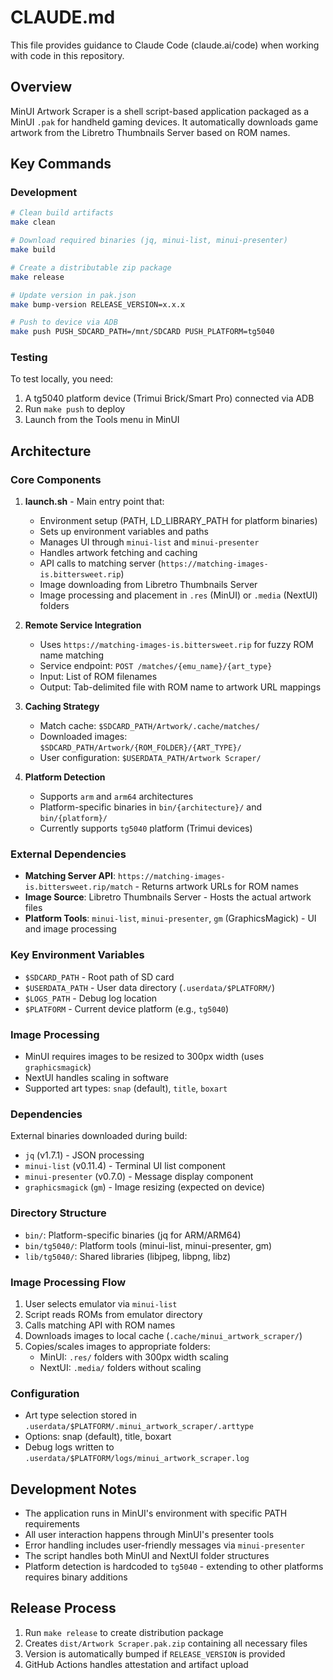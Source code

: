 # CLAUDE.md

This file provides guidance to Claude Code (claude.ai/code) when working with code in this repository.

## Overview

MinUI Artwork Scraper is a shell script-based application packaged as a MinUI `.pak` for handheld gaming devices. It automatically downloads game artwork from the Libretro Thumbnails Server based on ROM names.

## Key Commands

### Development

```bash
# Clean build artifacts
make clean

# Download required binaries (jq, minui-list, minui-presenter)
make build

# Create a distributable zip package
make release

# Update version in pak.json
make bump-version RELEASE_VERSION=x.x.x

# Push to device via ADB
make push PUSH_SDCARD_PATH=/mnt/SDCARD PUSH_PLATFORM=tg5040
```

### Testing

To test locally, you need:

1. A tg5040 platform device (Trimui Brick/Smart Pro) connected via ADB
2. Run `make push` to deploy
3. Launch from the Tools menu in MinUI

## Architecture

### Core Components

1. **launch.sh** - Main entry point that:
   - Environment setup (PATH, LD_LIBRARY_PATH for platform binaries)
   - Sets up environment variables and paths
   - Manages UI through `minui-list` and `minui-presenter`
   - Handles artwork fetching and caching
   - API calls to matching server (`https://matching-images-is.bittersweet.rip`)
   - Image downloading from Libretro Thumbnails Server
   - Image processing and placement in `.res` (MinUI) or `.media` (NextUI) folders

2. **Remote Service Integration**
   - Uses `https://matching-images-is.bittersweet.rip` for fuzzy ROM name matching
   - Service endpoint: `POST /matches/{emu_name}/{art_type}`
   - Input: List of ROM filenames
   - Output: Tab-delimited file with ROM name to artwork URL mappings

3. **Caching Strategy**
   - Match cache: `$SDCARD_PATH/Artwork/.cache/matches/`
   - Downloaded images: `$SDCARD_PATH/Artwork/{ROM_FOLDER}/{ART_TYPE}/`
   - User configuration: `$USERDATA_PATH/Artwork Scraper/`

4. **Platform Detection**
   - Supports `arm` and `arm64` architectures
   - Platform-specific binaries in `bin/{architecture}/` and `bin/{platform}/`
   - Currently supports `tg5040` platform (Trimui devices)

### External Dependencies

- **Matching Server API**: `https://matching-images-is.bittersweet.rip/match` - Returns artwork URLs for ROM names
- **Image Source**: Libretro Thumbnails Server - Hosts the actual artwork files
- **Platform Tools**: `minui-list`, `minui-presenter`, `gm` (GraphicsMagick) - UI and image processing

### Key Environment Variables

- `$SDCARD_PATH` - Root path of SD card
- `$USERDATA_PATH` - User data directory (`.userdata/$PLATFORM/`)
- `$LOGS_PATH` - Debug log location
- `$PLATFORM` - Current device platform (e.g., `tg5040`)

### Image Processing

- MinUI requires images to be resized to 300px width (uses `graphicsmagick`)
- NextUI handles scaling in software
- Supported art types: `snap` (default), `title`, `boxart`

### Dependencies

External binaries downloaded during build:

- `jq` (v1.7.1) - JSON processing
- `minui-list` (v0.11.4) - Terminal UI list component
- `minui-presenter` (v0.7.0) - Message display component
- `graphicsmagick` (`gm`) - Image resizing (expected on device)

### Directory Structure

- `bin/`: Platform-specific binaries (jq for ARM/ARM64)
- `bin/tg5040/`: Platform tools (minui-list, minui-presenter, gm)
- `lib/tg5040/`: Shared libraries (libjpeg, libpng, libz)

### Image Processing Flow

1. User selects emulator via `minui-list`
2. Script reads ROMs from emulator directory
3. Calls matching API with ROM names
4. Downloads images to local cache (`.cache/minui_artwork_scraper/`)
5. Copies/scales images to appropriate folders:
   - MinUI: `.res/` folders with 300px width scaling
   - NextUI: `.media/` folders without scaling

### Configuration

- Art type selection stored in `.userdata/$PLATFORM/.minui_artwork_scraper/.arttype`
- Options: snap (default), title, boxart
- Debug logs written to `.userdata/$PLATFORM/logs/minui_artwork_scraper.log`

## Development Notes

- The application runs in MinUI's environment with specific PATH requirements
- All user interaction happens through MinUI's presenter tools
- Error handling includes user-friendly messages via `minui-presenter`
- The script handles both MinUI and NextUI folder structures
- Platform detection is hardcoded to `tg5040` - extending to other platforms requires binary additions

## Release Process

1. Run `make release` to create distribution package
2. Creates `dist/Artwork Scraper.pak.zip` containing all necessary files
3. Version is automatically bumped if `RELEASE_VERSION` is provided
4. GitHub Actions handles attestation and artifact upload

